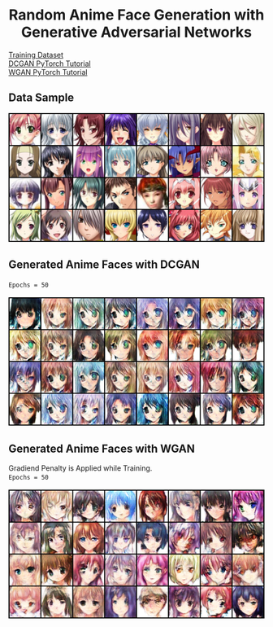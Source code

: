 <h1 align="center">Random  Anime Face Generation with Generative Adversarial Networks</h1>

[Training Dataset](https://www.kaggle.com/splcher/animefacedataset)<br/>
[DCGAN PyTorch Tutorial](https://youtu.be/IZtv9s_Wx9I)<br/>
[WGAN PyTorch Tutorial](https://youtu.be/pG0QZ7OddX4)

## Data Sample
<img src="https://github.com/ANI717/Anime_Face_Generation_GANs/blob/main/WGAN-GP/results/real.png" alt="real_image" class="inline"/><br/>

## Generated Anime Faces with DCGAN
`Epochs = 50`<br/>
<br/>
<img src="https://github.com/ANI717/Anime_Face_Generation_GANs/blob/main/DCGAN/results/fake_epoch9_step49.png" alt="fake_image_1" class="inline"/><br/>

## Generated Anime Faces with WGAN
Gradiend Penalty is Applied while Training.<br/>
`Epochs = 50`<br/>
<br/>
<img src="https://github.com/ANI717/Anime_Face_Generation_GANs/blob/main/WGAN-GP/results/fake_epoch9_step49.png" alt="fake_image_1" class="inline"/><br/>
